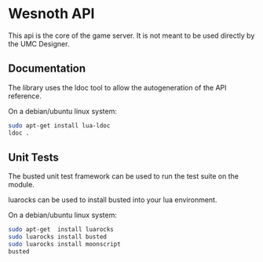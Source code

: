 Wesnoth API
=============

This api is the core of the game server.
It is not meant to be used directly by the UMC Designer.

Documentation
-------------

The library uses the ldoc tool to allow the autogeneration of the API reference.

On a debian/ubuntu linux system:

```bash
sudo apt-get install lua-ldoc
ldoc .
```

Unit Tests
----------

The busted unit test framework can be used to run the test suite on the module.

luarocks can be used to install busted into your lua environment.

On a debian/ubuntu linux system:

```bash
sudo apt-get  install luarocks
sudo luarocks install busted
sudo luarocks install moonscript
busted
```
